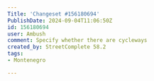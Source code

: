 ```yaml
---
Title: 'Changeset #156180694'
PublishDate: 2024-09-04T11:06:50Z
id: 156180694
user: Ambush
comment: Specify whether there are cycleways
created_by: StreetComplete 58.2
tags:
- Montenegro

---
```

